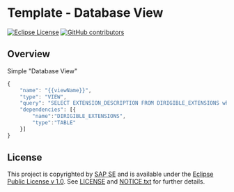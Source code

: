 # Template - Database View

[![Eclipse License](http://img.shields.io/badge/license-Eclipse-brightgreen.svg)](LICENSE)
[![GitHub contributors](https://img.shields.io/github/contributors/dirigiblelabs/template-v3-database-view.svg)](https://github.com/dirigiblelabs/template-v3-database-view/graphs/contributors)


## Overview

Simple "Database View"
```javascript
{
	"name": "{{viewName}}",
	"type": "VIEW",
	"query": "SELECT EXTENSION_DESCRIPTION FROM DIRIGIBLE_EXTENSIONS where EXTENSION_EXTENSIONPOINT_NAME = 'ide-template'",
 	"dependencies": [{
 		"name":"DIRIGIBLE_EXTENSIONS",
 		"type":"TABLE"
 	}]
}
```


## License

This project is copyrighted by [SAP SE](http://www.sap.com/) and is available under the [Eclipse Public License v 1.0](https://www.eclipse.org/legal/epl-v10.html). See [LICENSE](LICENSE) and [NOTICE.txt](NOTICE.txt) for further details.

